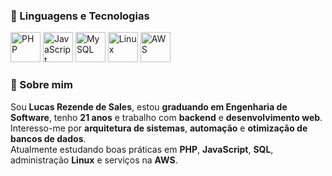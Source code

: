 ### 🤖 Linguagens e Tecnologias

<p align="left">
  <!-- PHP -->
  <img src="https://cdn.jsdelivr.net/gh/devicons/devicon@latest/icons/php/php-original.svg" alt="PHP" width="48" height="48"/>
  <!-- JavaScript -->
  <img src="https://cdn.jsdelivr.net/npm/simple-icons@3.13.0/icons/javascript.svg" alt="JavaScript" width="48" height="48"/>
  <!-- SQL (MySQL) -->
  <img src="https://cdn.jsdelivr.net/npm/simple-icons@3.13.0/icons/mysql.svg" alt="MySQL" width="48" height="48"/>
  <!-- Linux -->
  <img src="https://cdn.jsdelivr.net/npm/simple-icons@3.13.0/icons/linux.svg" alt="Linux" width="48" height="48"/>
  <!-- AWS -->
  <img src="https://cdn.jsdelivr.net/npm/simple-icons@3.13.0/icons/amazonaws.svg" alt="AWS" width="48" height="48"/>
</p>

### 🧾 Sobre mim
Sou **Lucas Rezende de Sales**, estou **graduando em Engenharia de Software**, tenho **21 anos** e trabalho com **backend** e **desenvolvimento web**.  
Interesso-me por **arquitetura de sistemas**, **automação** e **otimização de bancos de dados**.  
Atualmente estudando boas práticas em **PHP**, **JavaScript**, **SQL**, administração **Linux** e serviços na **AWS**.

